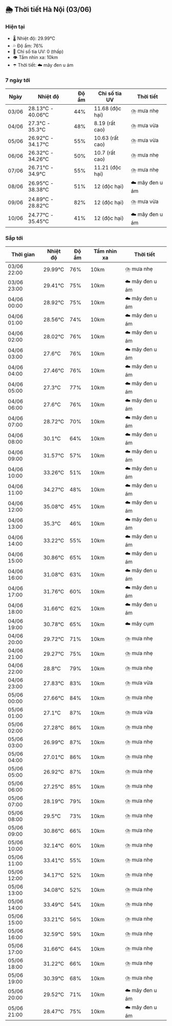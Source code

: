 ## 🌦️ Thời tiết Hà Nội (03/06)

### Hiện tại

- 🌡️ Nhiệt độ: 29.99℃
- 💦 Độ ẩm: 76%
- 🌟 Chỉ số tia UV: 0 (thấp)
- 👁️ Tầm nhìn xa: 10km
- ☂️ Thời tiết: ☁️ mây đen u ám

### 7 ngày tới

| Ngày | Nhiệt độ | Độ ẩm | Chỉ số tia UV | Thời tiết |
| --- | --- | --- | --- | --- |
| 03/06 | 28.13℃ - 40.06℃ | 44% | 11.68 (độc hại) | ⛈️ mưa nhẹ |
| 04/06 | 27.3℃ - 35.3℃ | 48% | 8.19 (rất cao) | ⛈️ mưa vừa |
| 05/06 | 26.92℃ - 34.17℃ | 55% | 10.63 (rất cao) | ⛈️ mưa vừa |
| 06/06 | 26.32℃ - 34.26℃ | 50% | 10.7 (rất cao) | ⛈️ mưa nhẹ |
| 07/06 | 26.71℃ - 34.9℃ | 55% | 11.21 (độc hại) | ⛈️ mưa nhẹ |
| 08/06 | 26.95℃ - 38.38℃ | 51% | 12 (độc hại) | ☁️ mây đen u ám |
| 09/06 | 24.89℃ - 28.82℃ | 82% | 12 (độc hại) | ⛈️ mưa vừa |
| 10/06 | 24.77℃ - 35.45℃ | 41% | 12 (độc hại) | ☁️ mây đen u ám |

### Sắp tới

| Thời gian | Nhiệt độ | Độ ẩm | Tầm nhìn xa | Thời tiết |
| --- | --- | --- | --- | --- |
| 03/06 22:00 | 29.99℃ | 76% | 10km | ⛈️ mưa nhẹ |
| 03/06 23:00 | 29.41℃ | 75% | 10km | ☁️ mây đen u ám |
| 04/06 00:00 | 28.92℃ | 75% | 10km | ☁️ mây đen u ám |
| 04/06 01:00 | 28.56℃ | 74% | 10km | ☁️ mây đen u ám |
| 04/06 02:00 | 28.02℃ | 76% | 10km | ☁️ mây đen u ám |
| 04/06 03:00 | 27.6℃ | 76% | 10km | ☁️ mây đen u ám |
| 04/06 04:00 | 27.46℃ | 76% | 10km | ☁️ mây đen u ám |
| 04/06 05:00 | 27.3℃ | 77% | 10km | ☁️ mây đen u ám |
| 04/06 06:00 | 27.6℃ | 76% | 10km | ☁️ mây đen u ám |
| 04/06 07:00 | 28.72℃ | 70% | 10km | ☁️ mây đen u ám |
| 04/06 08:00 | 30.1℃ | 64% | 10km | ☁️ mây đen u ám |
| 04/06 09:00 | 31.57℃ | 57% | 10km | ☁️ mây đen u ám |
| 04/06 10:00 | 33.26℃ | 51% | 10km | ☁️ mây đen u ám |
| 04/06 11:00 | 34.27℃ | 48% | 10km | ☁️ mây đen u ám |
| 04/06 12:00 | 35.08℃ | 45% | 10km | ☁️ mây đen u ám |
| 04/06 13:00 | 35.3℃ | 46% | 10km | ☁️ mây đen u ám |
| 04/06 14:00 | 33.22℃ | 55% | 10km | ☁️ mây đen u ám |
| 04/06 15:00 | 30.86℃ | 65% | 10km | ☁️ mây đen u ám |
| 04/06 16:00 | 31.08℃ | 63% | 10km | ☁️ mây đen u ám |
| 04/06 17:00 | 31.76℃ | 60% | 10km | ☁️ mây đen u ám |
| 04/06 18:00 | 31.66℃ | 62% | 10km | ☁️ mây đen u ám |
| 04/06 19:00 | 30.78℃ | 65% | 10km | ☁️ mây cụm |
| 04/06 20:00 | 29.72℃ | 71% | 10km | ⛈️ mưa nhẹ |
| 04/06 21:00 | 29.27℃ | 75% | 10km | ⛈️ mưa nhẹ |
| 04/06 22:00 | 28.8℃ | 79% | 10km | ⛈️ mưa nhẹ |
| 04/06 23:00 | 27.83℃ | 83% | 10km | ⛈️ mưa vừa |
| 05/06 00:00 | 27.66℃ | 84% | 10km | ⛈️ mưa nhẹ |
| 05/06 01:00 | 27.1℃ | 87% | 10km | ⛈️ mưa vừa |
| 05/06 02:00 | 27.28℃ | 86% | 10km | ⛈️ mưa nhẹ |
| 05/06 03:00 | 26.99℃ | 87% | 10km | ⛈️ mưa nhẹ |
| 05/06 04:00 | 27.01℃ | 86% | 10km | ⛈️ mưa nhẹ |
| 05/06 05:00 | 26.92℃ | 87% | 10km | ⛈️ mưa nhẹ |
| 05/06 06:00 | 27.25℃ | 85% | 10km | ⛈️ mưa nhẹ |
| 05/06 07:00 | 28.19℃ | 79% | 10km | ⛈️ mưa nhẹ |
| 05/06 08:00 | 29.5℃ | 73% | 10km | ⛈️ mưa nhẹ |
| 05/06 09:00 | 30.86℃ | 66% | 10km | ⛈️ mưa nhẹ |
| 05/06 10:00 | 32.14℃ | 60% | 10km | ⛈️ mưa nhẹ |
| 05/06 11:00 | 33.41℃ | 55% | 10km | ⛈️ mưa nhẹ |
| 05/06 12:00 | 34.17℃ | 52% | 10km | ⛈️ mưa nhẹ |
| 05/06 13:00 | 34.08℃ | 52% | 10km | ⛈️ mưa nhẹ |
| 05/06 14:00 | 33.49℃ | 54% | 10km | ⛈️ mưa nhẹ |
| 05/06 15:00 | 33.21℃ | 56% | 10km | ⛈️ mưa nhẹ |
| 05/06 16:00 | 32.59℃ | 59% | 10km | ⛈️ mưa nhẹ |
| 05/06 17:00 | 31.66℃ | 64% | 10km | ⛈️ mưa nhẹ |
| 05/06 18:00 | 31.22℃ | 66% | 10km | ⛈️ mưa nhẹ |
| 05/06 19:00 | 30.39℃ | 68% | 10km | ⛈️ mưa nhẹ |
| 05/06 20:00 | 29.52℃ | 71% | 10km | ☁️ mây đen u ám |
| 05/06 21:00 | 28.47℃ | 75% | 10km | ☁️ mây đen u ám |
